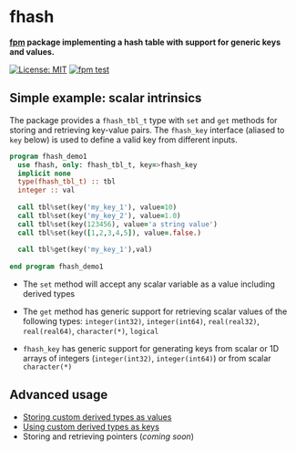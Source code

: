 # fhash
__[fpm](https://github.com/fortran-lang/fpm) package implementing a hash table with support for generic keys and values.__

[![License: MIT](https://img.shields.io/badge/License-MIT-blue.svg)](https://opensource.org/licenses/MIT)
[![fpm test](https://github.com/LKedward/fhash/workflows/fpm%20test/badge.svg?branch=master&event=push)](https://github.com/LKedward/fhash/actions)

## Simple example: scalar intrinsics

The package provides a `fhash_tbl_t` type with `set` and `get` methods for storing and retrieving key-value pairs.
The `fhash_key` interface (aliased to `key` below) is used to define a valid key from different inputs.

```fortran
program fhash_demo1
  use fhash, only: fhash_tbl_t, key=>fhash_key
  implicit none
  type(fhash_tbl_t) :: tbl
  integer :: val
  
  call tbl%set(key('my_key_1'), value=10)
  call tbl%set(key('my_key_2'), value=1.0)
  call tbl%set(key(123456), value='a string value')
  call tbl%set(key([1,2,3,4,5]), value=.false.)
  
  call tbl%get(key('my_key_1'),val)
  
end program fhash_demo1
```

- The `set` method will accept any scalar variable as a value including derived types

- The `get` method has generic support for retrieving scalar values of the following types: `integer(int32)`, `integer(int64)`, `real(real32)`, `real(real64)`, `character(*)`, `logical`

- `fhash_key` has generic support for generating keys from scalar or 1D arrays of integers (`integer(int32)`, `integer(int64)`) or from scalar `character(*)`


## Advanced usage

- [Storing custom derived types as values](./app/derived_type_demo)
- [Using custom derived types as keys](./app/custom_key_demo)
- Storing and retrieving pointers (*coming soon*)

